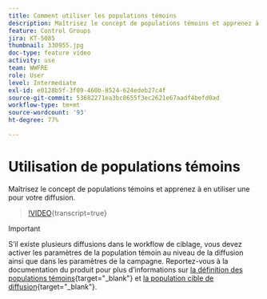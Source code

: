 ```yaml
---
title: Comment utiliser les populations témoins
description: Maîtrisez le concept de populations témoins et apprenez à en utiliser une pour votre diffusion.
feature: Control Groups
jira: KT-5085
thumbnail: 330955.jpg
doc-type: feature video
activity: use
team: WWFRE
role: User
level: Intermediate
exl-id: e0128b5f-3f09-460b-8524-624edeb27c4f
source-git-commit: 53682271ea3bc8655f3ec2621e67aadf4befd0ad
workflow-type: tm+mt
source-wordcount: '93'
ht-degree: 77%

---
```


# Utilisation de populations témoins

Maîtrisez le concept de populations témoins et apprenez à en utiliser une pour votre diffusion.

>[!VIDEO](https://video.tv.adobe.com/v/3449972?quality=12&learn=on&captions=fre_fr){transcript=true}

>[!IMPORTANT]
>S’il existe plusieurs diffusions dans le workflow de ciblage, vous devez activer les paramètres de la population témoin au niveau de la diffusion ainsi que dans les paramètres de la campagne.
>Reportez-vous à la documentation du produit pour plus d’informations sur [la définition des populations témoins](https://experienceleague.adobe.com/docs/campaign-classic/using/orchestrating-campaigns/orchestrate-campaigns/marketing-campaign-target.html?lang=fr#defining-a-control-group){target="_blank"} et [la population cible de diffusion](https://experienceleague.adobe.com/docs/campaign-classic/using/sending-messages/key-steps-when-creating-a-delivery/steps-defining-the-target-population.html?lang=fr){target="_blank"}.
